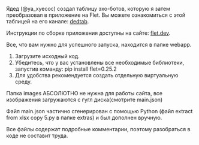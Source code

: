 Ядед (@ya_xyecoc) создал таблицу эхо-ботов, которую я затем преобразовал в приложение на Flet. Вы можете ознакомиться с этой таблицей на его канале: [dedtab](https://t.me/dedtab).

Инструкции по сборке приложения доступны на сайте: [flet.dev](https://flet.dev/).

Все, что вам нужно для успешного запуска, находится в папке webapp. 
1. Загрузите исходный код.
2. Убедитесь, что у вас установлены все необходимые библиотеки, запустив команду: pip install flet=0.25.2
3. Для удобства рекомендуется создать отдельную виртуальную среду.

Папка images АБСОЛЮТНО не нужна для работы сайта, все изображения загружаются с гугл диска(смотрите main.json)

Файл main.json частично сгенерирован с помощью Python (файл extract from xlsx copy 5.py в папке extras) и был дополнен вручную.

Все файлы содержат подробные комментарии, поэтому разобраться в коде не составит труда.
